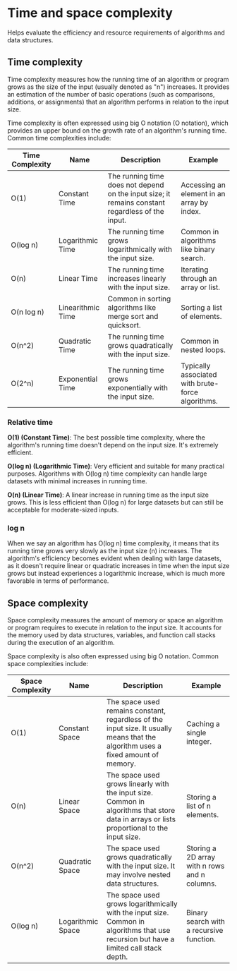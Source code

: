 # Time and space complexity

Helps evaluate the efficiency and resource requirements of algorithms and data structures.

## Time complexity

Time complexity measures how the running time of an algorithm or program grows as the size of the input (usually denoted as "n") increases. It provides an estimation of the number of basic operations (such as comparisons, additions, or assignments) that an algorithm performs in relation to the input size.

Time complexity is often expressed using big O notation (O notation), which provides an upper bound on the growth rate of an algorithm's running time. Common time complexities include:


| Time Complexity     | Name              | Description                                     | Example                                         |
|---------------------|-------------------|-------------------------------------------------|-------------------------------------------------|
| O(1) | Constant Time     | The running time does not depend on the input size; it remains constant regardless of the input. | Accessing an element in an array by index. |
| O(log n) | Logarithmic Time | The running time grows logarithmically with the input size. | Common in algorithms like binary search. |
| O(n) | Linear Time       | The running time increases linearly with the input size. | Iterating through an array or list. |
| O(n log n) | Linearithmic Time | Common in sorting algorithms like merge sort and quicksort. | Sorting a list of elements. |
| O(n^2) | Quadratic Time   | The running time grows quadratically with the input size. | Common in nested loops. |
| O(2^n) | Exponential Time | The running time grows exponentially with the input size. | Typically associated with brute-force algorithms. |


### Relative time

**O(1) (Constant Time)**: The best possible time complexity, where the algorithm's running time doesn't depend on the input size. It's extremely efficient.

**O(log n) (Logarithmic Time)**: Very efficient and suitable for many practical purposes. Algorithms with O(log n) time complexity can handle large datasets with minimal increases in running time.

**O(n) (Linear Time)**: A linear increase in running time as the input size grows. This is less efficient than O(log n) for large datasets but can still be acceptable for moderate-sized inputs.

### log n

When we say an algorithm has O(log n) time complexity, it means that its running time grows very slowly as the input size (n) increases. The algorithm's efficiency becomes evident when dealing with large datasets, as it doesn't require linear or quadratic increases in time when the input size grows but instead experiences a logarithmic increase, which is much more favorable in terms of performance.

## Space complexity

Space complexity measures the amount of memory or space an algorithm or program requires to execute in relation to the input size. It accounts for the memory used by data structures, variables, and function call stacks during the execution of an algorithm.

Space complexity is also often expressed using big O notation. Common space complexities include:

| Space Complexity    | Name              | Description                                     | Example                                         |
|---------------------|-------------------|-------------------------------------------------|-------------------------------------------------|
| O(1) | Constant Space    | The space used remains constant, regardless of the input size. It usually means that the algorithm uses a fixed amount of memory. | Caching a single integer. |
| O(n) | Linear Space      | The space used grows linearly with the input size. Common in algorithms that store data in arrays or lists proportional to the input size. | Storing a list of n elements. |
| O(n^2) | Quadratic Space  | The space used grows quadratically with the input size. It may involve nested data structures. | Storing a 2D array with n rows and n columns. |
| O(log n) | Logarithmic Space | The space used grows logarithmically with the input size. Common in algorithms that use recursion but have a limited call stack depth. | Binary search with a recursive function. |
